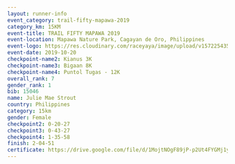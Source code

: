```yaml
---
layout: runner-info 
event_category: trail-fifty-mapawa-2019 
category_km: 15KM 
event-title: TRAIL FIFTY MAPAWA 2019  
event-location: Mapawa Nature Park, Cagayan de Oro, Philippines 
event-logo: https://res.cloudinary.com/raceyaya/image/upload/v1572254355/logo/trail-fifty-mapawa_fizjmb.jpg 
event-date: 2019-10-20 
checkpoint-name2: Kianus 3K 
checkpoint-name3: Bigaan 8K 
checkpoint-name4: Puntol Tugas - 12K 
overall_rank: 7
gender_rank: 1
bib: 15046
name: Julie Mae Strout
country: Philippines
category: 15km
gender: Female
checkpoint2: 0-20-27
checkpoint3: 0-43-27
checkpoint4: 1-35-58
finish: 2-04-51
certificate: https://drive.google.com/file/d/1MojtNOgF89jP-p2Ut4FYGMj1y9hMGYfk/view?usp=sharing
---
```

